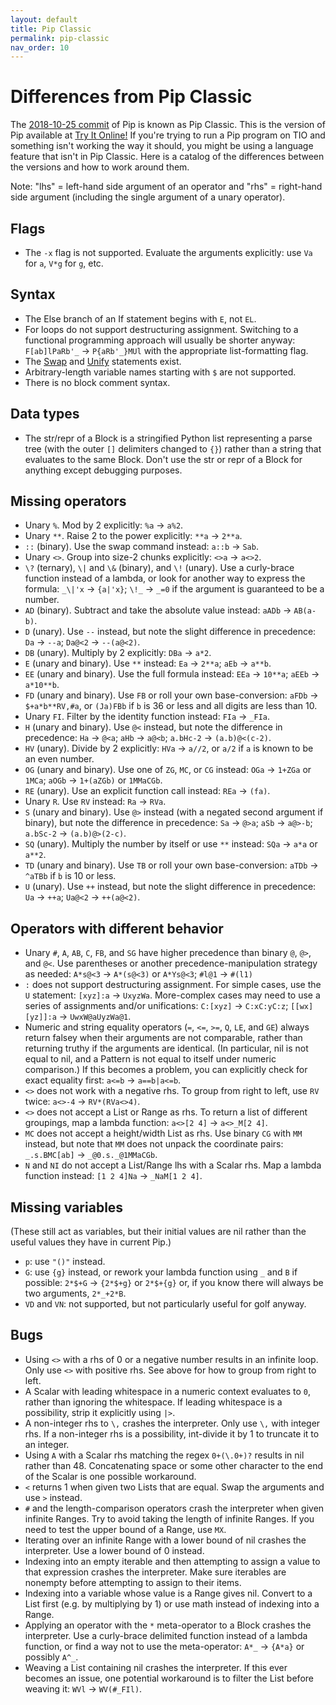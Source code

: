 ```yaml
---
layout: default
title: Pip Classic
permalink: pip-classic
nav_order: 10
---
```


# Differences from Pip Classic

The [2018-10-25 commit](https://github.com/dloscutoff/pip/releases/tag/v0.18) of Pip is known as Pip Classic. This is the version of Pip available at [Try It Online!](https://tio.run/#pip) If you're trying to run a Pip program on TIO and something isn't working the way it should, you might be using a language feature that isn't in Pip Classic. Here is a catalog of the differences between the versions and how to work around them.

Note: "lhs" = left-hand side argument of an operator and "rhs" = right-hand side argument (including the single argument of a unary operator).

## Flags

- The `-x` flag is not supported. Evaluate the arguments explicitly: use `Va` for `a`, `V*g` for `g`, etc.

## Syntax

- The Else branch of an If statement begins with `E`, not `EL`.
- For loops do not support destructuring assignment. Switching to a functional programming approach will usually be shorter anyway: `F[ab]lPaRb'_` -> `P{aRb'_}MUl` with the appropriate list-formatting flag.
- The [Swap](https://github.com/dloscutoff/pip/blob/2355d3c383c69b35539c44a640a7bdc5c2dbab14/Documentation/Commands.md#swap-statement) and [Unify](https://github.com/dloscutoff/pip/blob/2355d3c383c69b35539c44a640a7bdc5c2dbab14/Documentation/Commands.md#unify) statements exist.
- Arbitrary-length variable names starting with `$` are not supported.
- There is no block comment syntax.

## Data types

- The str/repr of a Block is a stringified Python list representing a parse tree (with the outer `[]` delimiters changed to `{}`) rather than a string that evaluates to the same Block. Don't use the str or repr of a Block for anything except debugging purposes.

## Missing operators

- Unary `%`. Mod by 2 explicitly: `%a` -> `a%2`.
- Unary `**`. Raise 2 to the power explicitly: `**a` -> `2**a`.
- `::` (binary). Use the swap command instead: `a::b` -> `Sab`.
- Unary `<>`. Group into size-2 chunks explicitly: `<>a` -> `a<>2`.
- `\?` (ternary), `\|` and `\&` (binary), and `\!` (unary). Use a curly-brace function instead of a lambda, or look for another way to express the formula: `_\|'x` -> `{a|'x}`; `\!_` -> `_=0` if the argument is guaranteed to be a number.
- `AD` (binary). Subtract and take the absolute value instead: `aADb` -> `AB(a-b)`.
- `D` (unary). Use `--` instead, but note the slight difference in precedence: `Da` -> `--a`; `Da@<2` -> `--(a@<2)`.
- `DB` (unary). Multiply by 2 explicitly: `DBa` -> `a*2`.
- `E` (unary and binary). Use `**` instead: `Ea` -> `2**a`; `aEb` -> `a**b`.
- `EE` (unary and binary). Use the full formula instead: `EEa` -> `10**a`; `aEEb` -> `a*10**b`.
- `FD` (unary and binary). Use `FB` or roll your own base-conversion: `aFDb` -> `$+a*b**RV,#a`, or `(Ja)FBb` if `b` is 36 or less and all digits are less than 10.
- Unary `FI`. Filter by the identity function instead: `FIa` -> `_FIa`.
- `H` (unary and binary). Use `@<` instead, but note the difference in precedence: `Ha` -> `@<a`; `aHb` -> `a@<b`; `a.bHc-2` -> `(a.b)@<(c-2)`.
- `HV` (unary). Divide by 2 explicitly: `HVa` -> `a//2`, or `a/2` if `a` is known to be an even number.
- `OG` (unary and binary). Use one of `ZG`, `MC`, or `CG` instead: `OGa` -> `1+ZGa` or `1MCa`; `aOGb` -> `1+(aZGb)` or `1MMaCGb`.
- `RE` (unary). Use an explicit function call instead: `REa` -> `(fa)`.
- Unary `R`. Use `RV` instead: `Ra` -> `RVa`.
- `S` (unary and binary). Use `@>` instead (with a negated second argument if binary), but note the difference in precedence: `Sa` -> `@>a`; `aSb` -> `a@>-b`; `a.bSc-2` -> `(a.b)@>(2-c)`.
- `SQ` (unary). Multiply the number by itself or use `**` instead: `SQa` -> `a*a` or `a**2`.
- `TD` (unary and binary). Use `TB` or roll your own base-conversion: `aTDb` -> `^aTBb` if `b` is 10 or less.
- `U` (unary). Use `++` instead, but note the slight difference in precedence: `Ua` -> `++a`; `Ua@<2` -> `++(a@<2)`.

## Operators with different behavior

- Unary `#`, `A`, `AB`, `C`, `FB`, and `SG` have higher precedence than binary `@`, `@>`, and `@<`. Use parentheses or another precedence-manipulation strategy as needed: `A*s@<3` -> `A*(s@<3)` or `A*Ys@<3`; `#l@1` -> `#(l1)`
- `:` does not support destructuring assignment. For simple cases, use the `U` statement: `[xyz]:a` -> `UxyzWa`. More-complex cases may need to use a series of assignments and/or unifications: `C:[xyz]` -> `C:xC:yC:z`; `[[wx][yz]]:a` -> `UwxW@aUyzWa@1`.
- Numeric and string equality operators (`=`, `<=`, `>=`, `Q`, `LE`, and `GE`) always return falsey when their arguments are not comparable, rather than returning truthy if the arguments are identical. (In particular, nil is not equal to nil, and a Pattern is not equal to itself under numeric comparison.) If this becomes a problem, you can explicitly check for exact equality first: `a<=b` -> `a==b|a<=b`.
- `<>` does not work with a negative rhs. To group from right to left, use `RV` twice: `a<>-4` -> `RV*(RVa<>4)`.
- `<>` does not accept a List or Range as rhs. To return a list of different groupings, map a lambda function: `a<>[2 4]` -> `a<>_M[2 4]`.
- `MC` does not accept a height/width List as rhs. Use binary `CG` with `MM` instead, but note that `MM` does not unpack the coordinate pairs: `_.s.BMC[ab]` -> `_@0.s._@1MMaCGb`.
- `N` and `NI` do not accept a List/Range lhs with a Scalar rhs. Map a lambda function instead: `[1 2 4]Na` -> `_NaM[1 2 4]`.

## Missing variables

(These still act as variables, but their initial values are nil rather than the useful values they have in current Pip.)

- `p`: use `"()"` instead.
- `G`: use `{g}` instead, or rework your lambda function using `_` and `B` if possible: `2*$+G` -> `{2*$+g}` or `2*$+{g}` or, if you know there will always be two arguments, `2*_+2*B`.
- `VD` and `VN`: not supported, but not particularly useful for golf anyway.

## Bugs

- Using `<>` with a rhs of 0 or a negative number results in an infinite loop. Only use `<>` with positive rhs. See above for how to group from right to left.
- A Scalar with leading whitespace in a numeric context evaluates to `0`, rather than ignoring the whitespace. If leading whitespace is a possibility, strip it explicitly using `|>`.
- A non-integer rhs to `\,` crashes the interpreter. Only use `\,` with integer rhs. If a non-integer rhs is a possibility, int-divide it by 1 to truncate it to an integer.
- Using `A` with a Scalar rhs matching the regex `0+(\.0+)?` results in nil rather than 48. Concatenating space or some other character to the end of the Scalar is one possible workaround.
- `<` returns 1 when given two Lists that are equal. Swap the arguments and use `>` instead.
- `#` and the length-comparison operators crash the interpreter when given infinite Ranges. Try to avoid taking the length of infinite Ranges. If you need to test the upper bound of a Range, use `MX`.
- Iterating over an infinite Range with a lower bound of nil crashes the interpreter. Use a lower bound of 0 instead.
- Indexing into an empty iterable and then attempting to assign a value to that expression crashes the interpreter. Make sure iterables are nonempty before attempting to assign to their items.
- Indexing into a variable whose value is a Range gives nil. Convert to a List first (e.g. by multiplying by 1) or use math instead of indexing into a Range.
- Applying an operator with the `*` meta-operator to a Block crashes the interpreter. Use a curly-brace delimited function instead of a lambda function, or find a way not to use the meta-operator: `A*_` -> `{A*a}` or possibly `A^_`.
- Weaving a List containing nil crashes the interpreter. If this ever becomes an issue, one potential workaround is to filter the List before weaving it: `WVl` -> `WV(#_FIl)`.
